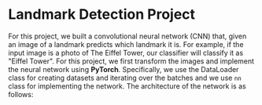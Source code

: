 # Landmark Detection Project

For this project, we built a convolutional neural network (CNN) that, given an image of a landmark predicts which landmark it is. For example, if the input image is a photo of The Eiffel Tower, our classifier will classify it as "Eiffel Tower". For this project, we first transform the images and implement the neural network using **PyTorch**. Specifically, we use the DataLoader class for creating datasets and iterating over the batches and we use ```nn``` class for implementing the network. The architecture of the network is as follows: 
[](nn.png)